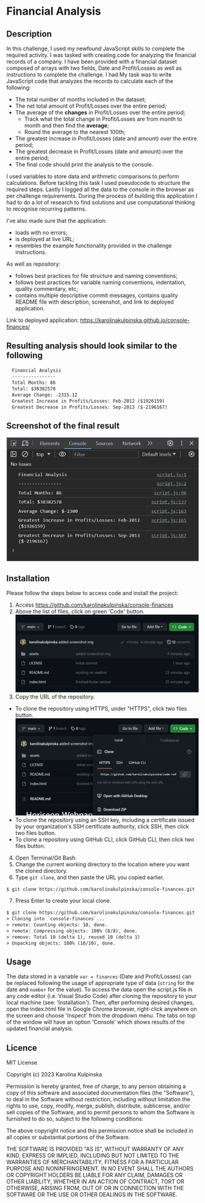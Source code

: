 # Financial Analysis

## Description

In this challenge, I used my newfound JavaScript skills to complete the required activity. I was tasked with creating code for analyzing the financial records of a company. I have been provided with a financial dataset composed of arrays with two fields, Date and Profit/Losses as well as instructions to complete the challenge. I had 
My task was to write JavaScript code that analyzes the records to calculate each of the following:

* The total number of months included in the dataset;
* The net total amount of Profit/Losses over the entire period;
* The average of the **changes** in Profit/Losses over the entire period;
  * Track what the total change in Profit/Losses are from month to month and then find the **average**;
  * Round the average to the nearest 100th;
* The greatest increase in Profit/Losses (date and amount) over the entire period;
* The greatest decrease in Profit/Losses (date and amount) over the entire period;
* The final code should print the analysis to the console.

I used variables to store data and arithmetic comparisons to perform calculations. Before tackling this task I used pseudocode to structure the required steps. Lastly I logged all the data to the console in the browser as per challenge requirements. 
During the process of building this application I had to do a lot of research to find solutions and use computational thinking to recognise recurring patterns.

I've also made sure that the application:
* loads with no errors;
* is deployed at live URL;
* resembles the example functionality provided in the challenge instructions.

As well as repository:
* follows best practices for file structure and naming conventions;
* follows best practices for variable naming conventions, indentation, quality commentary, etc;
* contains multiple descriptive commit messages, contains quality README file with description, screenshot, and link to deployed application.

Link to deployed application: https://karolinakulpinska.github.io/console-finances/

## Resulting analysis should look similar to the following
```text
  Financial Analysis 
  ----------------
  Total Months: 86
  Total: $38382578
  Average Change: -2315.12
  Greatest Increase in Profits/Losses: Feb-2012 ($1926159)
  Greatest Decrease in Profits/Losses: Sep-2013 ($-2196167)
  ```

## Screenshot of the final result

![alt text](./images/screenshot.png)

## Installation

Please follow the steps below to access code and install the project:

1. Access https://github.com/karolinakulpinska/console-finances
2. Above the list of files, click on green 'Code' button.
![alt text](./images/code-button.png)
3. Copy the URL of the repository.
- To clone the repository using HTTPS, under "HTTPS", click two files button.
![alt text](./images/copy-to-clipboard.png)
- To clone the repository using an SSH key, including a certificate issued by your organization's SSH certificate authority, click SSH, then click two files button.
- To clone a repository using GitHub CLI, click GitHub CLI, then click two files button.
4. Open Terminal/Git Bash.
5. Change the current working directory to the location where you want the cloned directory.
6. Type `git clone`, and then paste the URL you copied earlier.

```
$ git clone https://github.com/karolinakulpinska/console-finances.git
```
7. Press Enter to create your local clone.

```
$ git clone https://github.com/karolinakulpinska/console-finances.git
> Cloning into `console-finances`...
> remote: Counting objects: 10, done.
> remote: Compressing objects: 100% (8/8), done.
> remove: Total 10 (delta 1), reused 10 (delta 1)
> Unpacking objects: 100% (10/10), done.

```

## Usage

The data stored in a variable `var = finances` (Date and Profit/Losses) can be replaced following the usage of appropriate type of data (`string` for the date and `number` for the value). To access the data open the script.js file in any code editor (i.e. Visual Studio Code) after cloning the repository to your local machine (see: 'Installation'). Then, after performing desired changes, open the index.html file in Google Chrome browser, right-click anywhere on the screen and choose 'Inspect' from the dropdown menu. The tabs on top of the window will have an option 'Console' which shows results of the updated financial analysis.

## Licence

MIT License

Copyright (c) 2023 Karolina Kulpinska 

Permission is hereby granted, free of charge, to any person obtaining a copy
of this software and associated documentation files (the "Software"), to deal
in the Software without restriction, including without limitation the rights
to use, copy, modify, merge, publish, distribute, sublicense, and/or sell
copies of the Software, and to permit persons to whom the Software is
furnished to do so, subject to the following conditions:

The above copyright notice and this permission notice shall be included in all
copies or substantial portions of the Software.

THE SOFTWARE IS PROVIDED "AS IS", WITHOUT WARRANTY OF ANY KIND, EXPRESS OR
IMPLIED, INCLUDING BUT NOT LIMITED TO THE WARRANTIES OF MERCHANTABILITY,
FITNESS FOR A PARTICULAR PURPOSE AND NONINFRINGEMENT. IN NO EVENT SHALL THE
AUTHORS OR COPYRIGHT HOLDERS BE LIABLE FOR ANY CLAIM, DAMAGES OR OTHER
LIABILITY, WHETHER IN AN ACTION OF CONTRACT, TORT OR OTHERWISE, ARISING FROM,
OUT OF OR IN CONNECTION WITH THE SOFTWARE OR THE USE OR OTHER DEALINGS IN THE
SOFTWARE.
